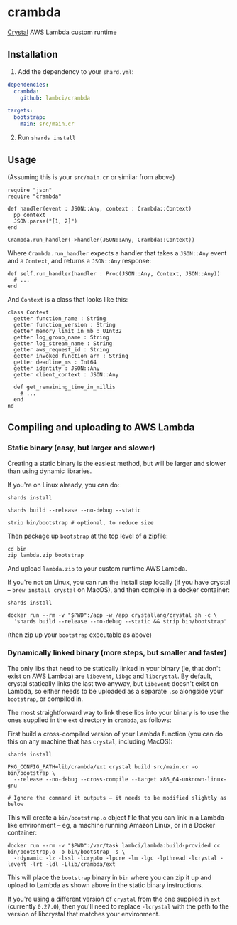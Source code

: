 # crambda

[Crystal](https://crystal-lang.org/) AWS Lambda custom runtime

## Installation

1. Add the dependency to your `shard.yml`:
```yaml
dependencies:
  crambda:
    github: lambci/crambda

targets:
  bootstrap:
    main: src/main.cr
```
2. Run `shards install`

## Usage

(Assuming this is your `src/main.cr` or similar from above)

```crystal
require "json"
require "crambda"

def handler(event : JSON::Any, context : Crambda::Context)
  pp context
  JSON.parse("[1, 2]")
end

Crambda.run_handler(->handler(JSON::Any, Crambda::Context))
```

Where `Crambda.run_handler` expects a handler that takes a `JSON::Any` event
and a `Context`, and returns a `JSON::Any` response:

```crystal
def self.run_handler(handler : Proc(JSON::Any, Context, JSON::Any))
  # ...
end
```

And `Context` is a class that looks like this:

```crystal
class Context
  getter function_name : String
  getter function_version : String
  getter memory_limit_in_mb : UInt32
  getter log_group_name : String
  getter log_stream_name : String
  getter aws_request_id : String
  getter invoked_function_arn : String
  getter deadline_ms : Int64
  getter identity : JSON::Any
  getter client_context : JSON::Any

  def get_remaining_time_in_millis
    # ...
  end
nd
```

## Compiling and uploading to AWS Lambda

### Static binary (easy, but larger and slower)

Creating a static binary is the easiest method, but will be larger and slower than using dynamic libraries.

If you're on Linux already, you can do:

```console
shards install

shards build --release --no-debug --static

strip bin/bootstrap # optional, to reduce size
```

Then package up `bootstrap` at the top level of a zipfile:

```console
cd bin
zip lambda.zip bootstrap
```

And upload `lambda.zip` to your custom runtime AWS Lambda.

If you're not on Linux, you can run the install step locally (if you have crystal – `brew install crystal` on MacOS),
and then compile in a docker container:

```console
shards install

docker run --rm -v "$PWD":/app -w /app crystallang/crystal sh -c \
  'shards build --release --no-debug --static && strip bin/bootstrap'
```

(then zip up your `bootstrap` executable as above)

### Dynamically linked binary (more steps, but smaller and faster)

The only libs that need to be statically linked in your binary (ie, that don't
exist on AWS Lambda) are `libevent`, `libgc` and `libcrystal`. By default, crystal
statically links the last two anyway, but `libevent` doesn't exist on Lambda, so
either needs to be uploaded as a separate `.so` alongside your `bootstrap`, or
compiled in.

The most straightforward way to link these libs into your binary is to use the
ones supplied in the `ext` directory in `crambda`, as follows:

First build a cross-compiled version of your Lambda function (you can do this
on any machine that has `crystal`, including MacOS):

```console
shards install

PKG_CONFIG_PATH=lib/crambda/ext crystal build src/main.cr -o bin/bootstrap \
  --release --no-debug --cross-compile --target x86_64-unknown-linux-gnu

# Ignore the command it outputs – it needs to be modified slightly as below
```

This will create a `bin/bootstrap.o` object file that you can link in a
Lambda-like environment – eg, a machine running Amazon Linux, or in a Docker container:

```console
docker run --rm -v "$PWD":/var/task lambci/lambda:build-provided cc bin/bootstrap.o -o bin/bootstrap -s \
  -rdynamic -lz -lssl -lcrypto -lpcre -lm -lgc -lpthread -lcrystal -levent -lrt -ldl -Llib/crambda/ext
```

This will place the `bootstrap` binary in `bin` where you can zip it up and
upload to Lambda as shown above in the static binary instructions.

If you're using a different version of `crystal` from the one supplied in `ext` (currently `0.27.0`),
then you'll need to replace `-lcrystal` with the path to the version of
libcrystal that matches your environment.
